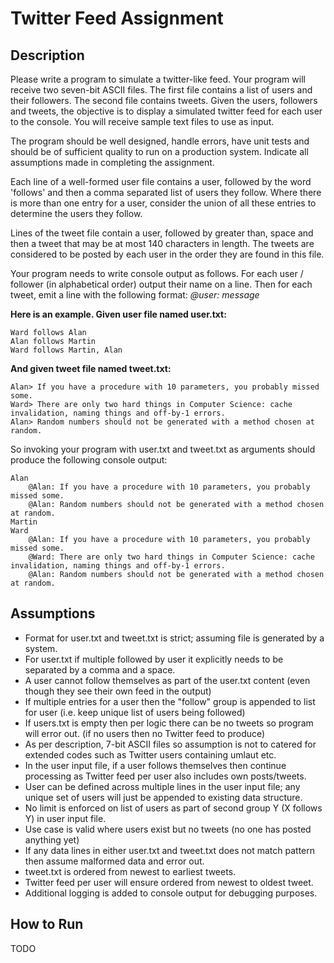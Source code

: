 # Twitter Feed Assignment

## Description

Please write a program to simulate a twitter-like feed. Your program will receive two seven-bit ASCII files. The first
file contains a list of users and their
followers. The second file contains tweets. Given the users, followers and tweets, the objective is to display a
simulated twitter feed for each user to the
console. You will receive sample text files to use as input.

The program should be well designed, handle errors, have unit tests and should be of sufficient quality to run on a
production system. Indicate all
assumptions made in completing the assignment.

Each line of a well-formed user file contains a user, followed by the word 'follows' and then a comma separated list of
users they follow. Where there is
more than one entry for a user, consider the union of all these entries to determine the users they follow.

Lines of the tweet file contain a user, followed by greater than, space and then a tweet that may be at most 140
characters in length. The tweets are
considered to be posted by each user in the order they are found in this file.

Your program needs to write console output as follows. For each user / follower (in alphabetical order) output their
name on a line. Then for each tweet,
emit a line with the following format: _<tab>@user: <space>message_

**Here is an example. Given user file named user.txt:**

```
Ward follows Alan
Alan follows Martin
Ward follows Martin, Alan
```

**And given tweet file named tweet.txt:**

```
Alan> If you have a procedure with 10 parameters, you probably missed some.
Ward> There are only two hard things in Computer Science: cache invalidation, naming things and off-by-1 errors.
Alan> Random numbers should not be generated with a method chosen at random.
```

So invoking your program with user.txt and tweet.txt as arguments should produce the following console output:

```
Alan
    @Alan: If you have a procedure with 10 parameters, you probably missed some.
    @Alan: Random numbers should not be generated with a method chosen at random.
Martin
Ward
    @Alan: If you have a procedure with 10 parameters, you probably missed some.
    @Ward: There are only two hard things in Computer Science: cache invalidation, naming things and off-by-1 errors.
    @Alan: Random numbers should not be generated with a method chosen at random.
```

## Assumptions

- Format for user.txt and tweet.txt is strict; assuming file is generated by a system.
- For user.txt if multiple followed by user it explicitly needs to be separated by a comma and a space.
- A user cannot follow themselves as part of the user.txt content (even though they see their own feed in the output)
- If multiple entries for a user then the "follow" group is appended to list for user (i.e. keep unique list of users
  being followed)
- If users.txt is empty then per logic there can be no tweets so program will error out. (if no users then no Twitter
  feed to produce)
- As per description, 7-bit ASCII files so assumption is not to catered for extended codes such as Twitter users
  containing umlaut etc.
- In the user input file, if a user follows themselves then continue processing as Twitter feed per user also includes
  own posts/tweets.
- User can be defined across multiple lines in the user input file; any unique set of users will just be appended to
  existing data structure.
- No limit is enforced on list of users as part of second group Y (X follows Y) in user input file.
- Use case is valid where users exist but no tweets (no one has posted anything yet)
- If any data lines in either user.txt and tweet.txt does not match pattern then assume malformed data and error out.
- tweet.txt is ordered from newest to earliest tweets.
- Twitter feed per user will ensure ordered from newest to oldest tweet.
- Additional logging is added to console output for debugging purposes.

## How to Run

TODO